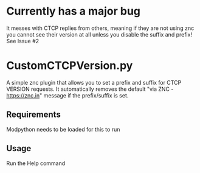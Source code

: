 # Currently has a major bug
It messes with CTCP replies from others, meaning if they are not using znc you cannot see their version at all unless you disable the suffix and prefix! See Issue #2

# CustomCTCPVersion.py
A simple znc plugin that allows you to set a prefix and suffix for CTCP VERSION requests. It automatically removes the default "via ZNC - https://znc.in" message if the prefix/suffix is set.

## Requirements
Modpython needs to be loaded for this to run

## Usage
Run the Help command
